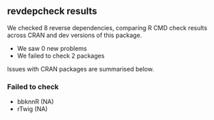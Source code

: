 ## revdepcheck results

We checked 8 reverse dependencies, comparing R CMD check results across CRAN and dev versions of this package.

 * We saw 0 new problems
 * We failed to check 2 packages

Issues with CRAN packages are summarised below.

### Failed to check

* bbknnR (NA)
* rTwig  (NA)
